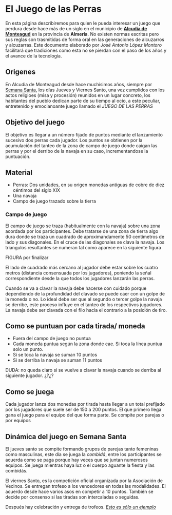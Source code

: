 
<link rel="stylesheet" type="text/css" href="estilo.css" media="screen" />

# El Juego de las Perras 

En esta página describiremos para quien le pueda interesar un juego que perdura desde hace más de un siglo en el municipio de [**Alcudia de Monteagud**][wiki] en la provincia de **Almería**. No existen normas escritas pero sus reglas son trasmitidas de forma oral en las generaciones de alcuzarros y alcuzarras. Este documento elaborado por *José Antonio López Montoro* facilitará que tradiciones como esta no se pierdan con el paso de los años y el avance de la tecnología.

[wiki]: https://es.wikipedia.org/wiki/Alcudia_de_Monteagud

## Origenes

En Alcudia de Monteagud desde hace muchisimos años, siempre por [Semana Santa][semana], los días Jueves y Viernes Santo, una vez cumplidos con los actos religioes (misa y procesión) reunidos en un lugar concreto, los habitantes del pueblo dedican parte de su tiempo al ocio, a este peculiar, entretenido y emocianoante juego llamado el *JUEGO DE LAS PERRAS*

[semana]: https://www.youtube.com/playlist?list=PLin5l648v24QFo90K1uLgqX9VjIxKtkYB


## Objetivo del juego

El objetivo es llegar a un número fijado de puntos mediante el lanzamiento sucesivo dos perras cada jugador. Los puntos se obtienen por la acumulación del tanteo de la zona de campo de juego donde caigan las perras y por el derribo de la navaja en su caso, incrementandose la puntuación.

## Material

- Perras: Dos unidades, en su origen monedas antiguas de cobre de diez céntimos del siglo XIX
- Una navaja
- Campo de juego trazado sobre la tierra


### Campo de juego

El campo de juego se traza (habitualmente con la navaja) sobre una zona acordada por los participantes. Debe tratarse de una zona de tierra algo dura donde se traza un cuadrado de aproximandamente 50 centímetros de lado y sus diagonales. En el cruce de las diagonales se clava la navaja. Los triangulos resultantes se numeran tal como aparece en la siguiente figura
 

FIGURA por finalizar

El lado de cuadrado más cercano al jugador debe estar sobre los cuatro metros (distancia consensuada por los jugadores), poniendo la señal correspondiente desde la que todos los jugadores lanzarán las perras. 




Cuando se va a clavar la navaja debe hacerse con cuidado porque dependiendo de la profundidad del clavado se puede caer con un golpe de la moneda o no. Lo ideal debe ser que al segundo o tercer golpe la navaja se derribe, este proceso influye en el tanteo de los respectivos jugadores. La navaja debe ser clavada con el filo hacia el contrario a la posición de tiro.

## Como se puntuan por cada tirada/ moneda

- Fuera del campo de juego no puntua
- Cada moneda puntua según la zona donde cae. Si toca la línea puntua solo un punto.
- Si se toca la navaja se suman 10 puntos
- Si se derriba la navaja se suman 11 puntos

DUDA: no queda claro si se vuelve a clavar la navaja cuando se derriba al siguiente jugador. ¿?¿?

## Como se juega

Cada jugador lanza dos monedas por tirada hasta llegar a un total prefijado por los jugadores que suele ser de 150 a 200 puntos. El que primero llega gana el juego para el equipo del que forma parte. Se compite por parejas o por equipos


## Dinámica del juego en Semana Santa

El jueves santo se compite formando grupos de parejas tanto femeninas como masculinas, este día  se juega la *combidá*, entre los participantes se acuerda como se paga porque hay veces que se juntan numerosos equipos. Se juega mientras haya luz o el cuerpo aguante la fiesta y las combidás.   

El viernes Santo, es la competición oficial organizada por la Asociación de Vecinos. Se entregan trofeso a los vencedores en todas las modalidades. El acuerdo desde hace varios asos en competir a 10 puntos. También se decide por consenso si las tiradas son intercaladas o seguidas.

Después hay celebración y entrega de trofeos. [*Esto es sólo un ejemplo*][perras]

[perras]: https://www.youtube.com/watch?v=TDjNy8uaLvE





